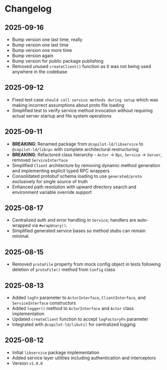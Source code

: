 # Changelog

## 2025-09-16

- Bump version one last time, really
- Bump version one last time
- Bump version one more time
- Bump version again
- Bump version for public package publishing
- Removed unused `createClient()` function as it was not being used anywhere in
  the codebase

## 2025-09-12

- Fixed test case `should call service methods during setup` which was making
  incorrect assumptions about proto file loading
- Simplified test to verify service method invocation without requiring actual
  server startup and file system operations

## 2025-09-11

- **BREAKING**: Renamed package from `@copilot-ld/libservice` to
  `@copilot-ld/librpc` with complete architectural restructuring
- **BREAKING**: Refactored class hierarchy - `Actor` → `Rpc`, `Service` →
  `Server`, removed `ServiceInterface`
- Simplified `Client` architecture by removing dynamic method generation and
  implementing explicit typed RPC wrappers
- Consolidated protobuf schema loading to use `generated/proto` exclusively for
  single source of truth
- Enhanced path resolution with upward directory search and environment variable
  override support

## 2025-08-17

- Centralized auth and error handling in `Service`; handlers are auto-wrapped
  via `#wrapUnary()`.
- Simplified generated service bases so method stubs can remain minimal.

## 2025-08-15

- Removed `protoFile` property from mock config object in tests following
  deletion of `protoFile()` method from `Config` class

## 2025-08-13

- Added `logFn` parameter to `ActorInterface`, `ClientInterface`, and
  `ServiceInterface` constructors
- Added `logger()` method to `ActorInterface` and `Actor` class implementation
- Updated `createClient` function to accept `logFactoryFn` parameter
- Integrated with `@copilot-ld/libutil` for centralized logging

## 2025-08-12

- Initial `libservice` package implementation
- Added service layer utilities including authentication and interceptors
- Version `v1.0.0`
